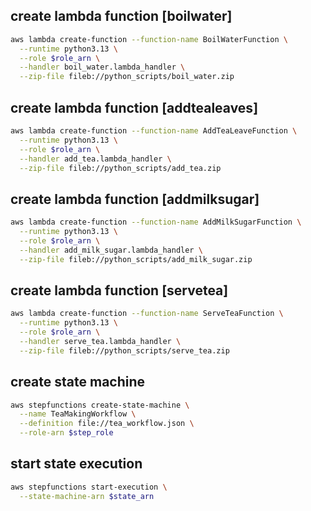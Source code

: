 ## create lambda function [boilwater]
```sh
aws lambda create-function --function-name BoilWaterFunction \
  --runtime python3.13 \
  --role $role_arn \
  --handler boil_water.lambda_handler \
  --zip-file fileb://python_scripts/boil_water.zip
```

## create lambda function [addtealeaves]
```sh
aws lambda create-function --function-name AddTeaLeaveFunction \
  --runtime python3.13 \
  --role $role_arn \
  --handler add_tea.lambda_handler \
  --zip-file fileb://python_scripts/add_tea.zip
```

## create lambda function [addmilksugar]
```sh
aws lambda create-function --function-name AddMilkSugarFunction \
  --runtime python3.13 \
  --role $role_arn \
  --handler add_milk_sugar.lambda_handler \
  --zip-file fileb://python_scripts/add_milk_sugar.zip
```

## create lambda function [servetea]
```sh
aws lambda create-function --function-name ServeTeaFunction \
  --runtime python3.13 \
  --role $role_arn \
  --handler serve_tea.lambda_handler \
  --zip-file fileb://python_scripts/serve_tea.zip
```

## create state machine
```sh
aws stepfunctions create-state-machine \
  --name TeaMakingWorkflow \
  --definition file://tea_workflow.json \
  --role-arn $step_role 
```

## start state execution 
```sh
aws stepfunctions start-execution \
  --state-machine-arn $state_arn
```